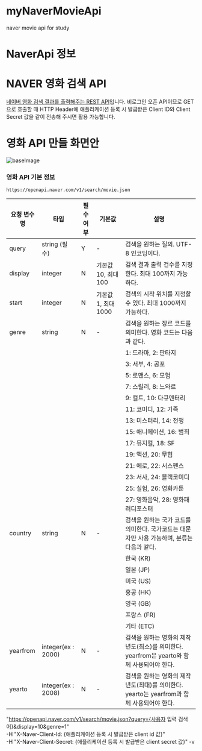 # myNaverMovieApi
naver movie api for study

NaverApi 정보 
========

# NAVER 영화 검색 API

[네이버 영화 검색 결과를 출력해주는 REST API](https://developers.naver.com/docs/search/movie/)입니다. 비로그인 오픈 API이므로 GET으로 호출할 때
HTTP Header에 애플리케이션 등록 시 발급받은 Client ID와 Client Secret 값을 같이 전송해 주시면 활용 가능합니다.

# 영화 API 만들 화면안
![baseImage](https://user-images.githubusercontent.com/21170024/58099862-7628fb00-7c17-11e9-99a7-b6c000a5bd5a.PNG)



### 영화 API 기본 정보

`https://openapi.naver.com/v1/search/movie.json`

요청 변수명 | 타입 | 필수 여부 | 기본값 | 설명
-------- | --- | ------- | ---- | ---
query | string (필수) | Y | - | 검색을 원하는 질의. UTF-8 인코딩이다.
display | integer | N | 기본값 10, 최대 100 | 검색 결과 출력 건수를 지정한다. 최대 100까지 가능하다.
start | integer | N | 기본값 1, 최대 1000 | 검색의 시작 위치를 지정할 수 있다. 최대 1000까지 가능하다.
genre | string | N | - | 검색을 원하는 장르 코드를 의미한다. 영화 코드는 다음과 같다.
 | | | | | 1: 드라마, 2: 판타지
 | | | | | 3: 서부, 4: 공포
 | | | | | 5: 로맨스, 6: 모험
 | | | | | 7: 스릴러, 8: 느와르
 | | | | | 9: 컬트, 10: 다큐멘터리
 | | | | | 11: 코미디, 12: 가족
 | | | | | 13: 미스터리, 14: 전쟁
 | | | | | 15: 애니메이션, 16: 범죄
 | | | | | 17: 뮤지컬, 18: SF
 | | | | | 19: 액션, 20: 무협
 | | | | | 21: 에로, 22: 서스펜스
 | | | | | 23: 서사, 24: 블랙코미디
 | | | | | 25: 실험, 26: 영화카툰
 | | | | | 27: 영화음악, 28: 영화패러디포스터
country | string | N | - | 검색을 원하는 국가 코드를 의미한다. 국가코드는 대문자만 사용 가능하며, 분류는 다음과 같다.
| | | | | 한국 (KR)
| | | | | 일본 (JP)
| | | | | 미국 (US)
| | | | | 홍콩 (HK)
| | | | | 영국 (GB)
| | | | | 프랑스 (FR)
| | | | | 기타 (ETC)
yearfrom | integer(ex : 2000) | N | - | 검색을 원하는 영화의 제작년도(최소)를 의미한다. yearfrom은 yearto와 함께 사용되어야 한다.
yearto | integer(ex : 2008) | N | - | 검색을 원하는 영화의 제작년도(최대)를 의미한다. yearto는 yearfrom과 함께 사용되어야 한다.

"https://openapi.naver.com/v1/search/movie.json?query={사용자 입력 검색어}&display=10&genre=1" \
    -H "X-Naver-Client-Id: {애플리케이션 등록 시 발급받은 client id 값}" \
    -H "X-Naver-Client-Secret: {애플리케이션 등록 시 발급받은 client secret 값}" -v
